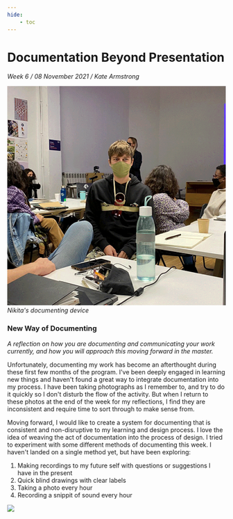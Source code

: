 ```yaml
---
hide:
    - toc
---
```


# Documentation Beyond Presentation
*Week 6 / 08 November 2021 / Kate Armstrong*


![](../images/dbp_nikita.GIF)
*Nikita's documenting device*

### New Way of Documenting
*A reflection on how you are documenting and communicating your work currently, and how you will approach this moving forward in the master.*

Unfortunately, documenting my work has become an afterthought during these first few months of the program. I've been deeply engaged in learning new things and haven't found a great way to integrate documentation into my process. I have been taking photographs as I remember to, and try to do it quickly so I don't disturb the flow of the activity. But when I return to these photos at the end of the week for my reflections, I find they are inconsistent and require time to sort through to make sense from.

Moving forward, I would like to create a system for documenting that is consistent and non-disruptive to my learning and design process. I love the idea of weaving the act of documentation into the process of design. I tried to experiment with some different methods of documenting this week. I haven't landed on a single method yet, but have been exploring:

1. Making recordings to my future self with questions or suggestions I have in the present
2. Quick blind drawings with clear labels
3. Taking a photo every hour 
4. Recording a snippit of sound every hour

![](../images/)
